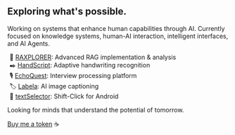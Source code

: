 ## Exploring what's possible.

Working on systems that enhance human capabilities through AI. Currently focused on knowledge systems, human-AI interaction, intelligent interfaces, and AI Agents.

<div style="margin-left: 5px">

🔮 [RAXPLORER](https://github.com/TobiFank/RAXPLORER): Advanced RAG implementation & analysis  
✒️ [HandScript](https://github.com/TobiFank/HandScript): Adaptive handwriting recognition  
🎙️ [EchoQuest](https://github.com/TobiFank/EchoQuest): Interview processing platform  
🏷️ [Labela](https://github.com/TobiFank/Labela): AI image captioning  
📱 [textSelector](https://github.com/TobiFank/textSelector): Shift-Click for Android

</div>

Looking for minds that understand the potential of tomorrow.

[Buy me a token](https://buymeacoffee.com/fankto) ☕
